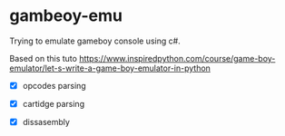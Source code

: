 # gambeoy-emu

Trying to emulate gameboy console using c#. 

Based on this tuto https://www.inspiredpython.com/course/game-boy-emulator/let-s-write-a-game-boy-emulator-in-python

- [x] opcodes parsing
- [x] cartidge parsing
- [x] dissasembly

